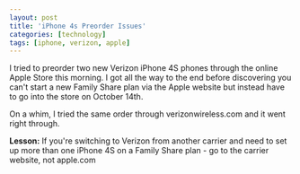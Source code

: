 ```yaml
---
layout: post
title: 'iPhone 4s Preorder Issues'
categories: [technology]
tags: [iphone, verizon, apple]
---
```

I tried to preorder two new Verizon iPhone 4S phones through the online Apple Store this morning. I got all the way to the end before discovering you can't start a new Family Share plan via the Apple website but instead have to go into the store on October 14th.

On a whim, I tried the same order through verizonwireless.com and it went right through.

**Lesson:** If you're switching to Verizon from another carrier and need to set up more than one iPhone 4S on a Family Share plan - go to the carrier website, not apple.com